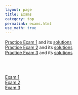 ```yaml
---
layout: page
title: Exams 
category: top
permalink: exams.html
use_math: true
---
```


<a href="practice-exam-1-all.pdf">Practice Exam 1</a> and its <a href="practice-exam-1-solutions.pdf">solutions</a><br>
<a href="practice-exam-2.pdf">Practice Exam 2</a> and its <a href="practice-exam-2-solutions.pdf">solutions</a><br>
<a href="practice-exam-3-all.pdf">Practice Exam 3</a> and its <a href="practice-exam-3-solutions.pdf">solutions</a><br>

<br><br>

<a href="exam1.pdf">Exam 1</a><br>
<a href="exam2.pdf">Exam 2</a><br>
<a href="exam3.pdf">Exam 3</a><br>
